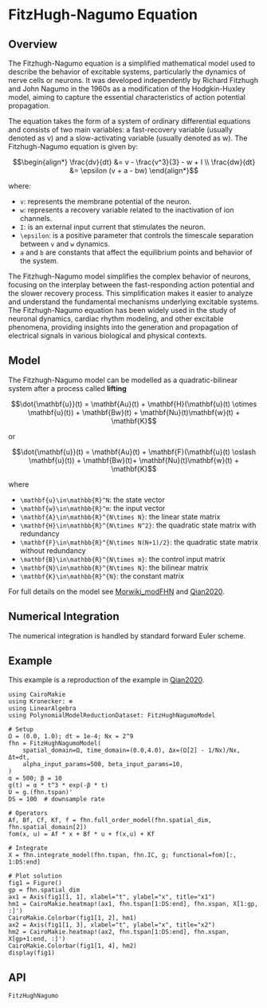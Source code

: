 # FitzHugh-Nagumo Equation

## Overview

The Fitzhugh-Nagumo equation is a simplified mathematical model used to describe the behavior of excitable systems, particularly the dynamics of nerve cells or neurons. It was developed independently by Richard Fitzhugh and John Nagumo in the 1960s as a modification of the Hodgkin-Huxley model, aiming to capture the essential characteristics of action potential propagation.

The equation takes the form of a system of ordinary differential equations and consists of two main variables: a fast-recovery variable (usually denoted as v) and a slow-activating variable (usually denoted as w). The Fitzhugh-Nagumo equation is given by:

```math
\begin{align*}
    \frac{dv}{dt} &= v - \frac{v^3}{3} - w + I \\
    \frac{dw}{dt} &= \epsilon (v + a - bw)
\end{align*}
```

where:
- ``v``: represents the membrane potential of the neuron.
- ``w``: represents a recovery variable related to the inactivation of ion channels.
- ``I``: is an external input current that stimulates the neuron.
- ``\epsilon``: is a positive parameter that controls the timescale separation between ``v`` and ``w`` dynamics.
- ``a`` and ``b`` are constants that affect the equilibrium points and behavior of the system.

The Fitzhugh-Nagumo model simplifies the complex behavior of neurons, focusing on the interplay between the fast-responding action potential and the slower recovery process. This simplification makes it easier to analyze and understand the fundamental mechanisms underlying excitable systems. The Fitzhugh-Nagumo equation has been widely used in the study of neuronal dynamics, cardiac rhythm modeling, and other excitable phenomena, providing insights into the generation and propagation of electrical signals in various biological and physical contexts.

## Model

The Fitzhugh-Nagumo model can be modelled as a quadratic-bilinear system after a process called __lifting__ 

```math
\dot{\mathbf{u}}(t) = \mathbf{Au}(t) + \mathbf{H}(\mathbf{u}(t) \otimes \mathbf{u}(t)) + \mathbf{Bw}(t) + \mathbf{Nu}(t)\mathbf{w}(t) + \mathbf{K}
```

or

```math
\dot{\mathbf{u}}(t) = \mathbf{Au}(t) + \mathbf{F}(\mathbf{u}(t) \oslash \mathbf{u}(t)) + \mathbf{Bw}(t)+ \mathbf{Nu}(t)\mathbf{w}(t) + \mathbf{K}
```

where
- ``\mathbf{u}\in\mathbb{R}^N``: the state vector
- ``\mathbf{w}\in\mathbb{R}^m``: the input vector
- ``\mathbf{A}\in\mathbb{R}^{N\times N}``: the linear state matrix
- ``\mathbf{H}\in\mathbb{R}^{N\times N^2}``: the quadratic state matrix with redundancy
- ``\mathbf{F}\in\mathbb{R}^{N\times N(N+1)/2}``: the quadratic state matrix without redundancy
- ``\mathbf{B}\in\mathbb{R}^{N\times m}``: the control input matrix
- ``\mathbf{N}\in\mathbb{R}^{N\times N}``: the bilinear matrix
- ``\mathbf{K}\in\mathbb{R}^{N}``: the constant matrix

For full details on the model see [Morwiki_modFHN](@citet) and [Qian2020](@citet).

## Numerical Integration

The numerical integration is handled by standard forward Euler scheme.

## Example 

This example is a reproduction of the example in [Qian2020](@citet).

```@example 
using CairoMakie
using Kronecker: ⊗
using LinearAlgebra
using PolynomialModelReductionDataset: FitzHughNagumoModel

# Setup
Ω = (0.0, 1.0); dt = 1e-4; Nx = 2^9
fhn = FitzHughNagumoModel(
    spatial_domain=Ω, time_domain=(0.0,4.0), Δx=(Ω[2] - 1/Nx)/Nx, Δt=dt,
    alpha_input_params=500, beta_input_params=10,
)
α = 500; β = 10
g(t) = α * t^3 * exp(-β * t)
U = g.(fhn.tspan)'
DS = 100  # downsample rate

# Operators
Af, Bf, Cf, Kf, f = fhn.full_order_model(fhn.spatial_dim, fhn.spatial_domain[2])
fom(x, u) = Af * x + Bf * u + f(x,u) + Kf

# Integrate
X = fhn.integrate_model(fhn.tspan, fhn.IC, g; functional=fom)[:, 1:DS:end]

# Plot solution
fig1 = Figure()
gp = fhn.spatial_dim
ax1 = Axis(fig1[1, 1], xlabel="t", ylabel="x", title="x1")
hm1 = CairoMakie.heatmap!(ax1, fhn.tspan[1:DS:end], fhn.xspan, X[1:gp, :]')
CairoMakie.Colorbar(fig1[1, 2], hm1)
ax2 = Axis(fig1[1, 3], xlabel="t", ylabel="x", title="x2")
hm2 = CairoMakie.heatmap!(ax2, fhn.tspan[1:DS:end], fhn.xspan, X[gp+1:end, :]')
CairoMakie.Colorbar(fig1[1, 4], hm2)
display(fig1)
```

## API

```@docs
FitzHughNagumo
```